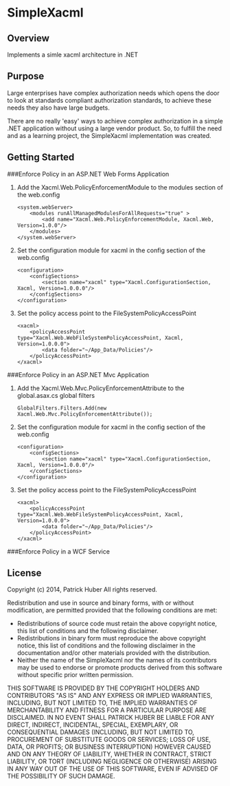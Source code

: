 SimpleXacml
===========
Overview
--------
Implements a simle xacml architecture in .NET

Purpose
-------
Large enterprises have complex authorization needs which opens the door to look at standards compliant authorization standards, to achieve these needs they also have large budgets. 

There are no really 'easy' ways to achieve complex authorization in a simple .NET application without using a large vendor product. So, to fulfill the need and as a learning project, the SimpleXacml implementation was created. 

Getting Started
---------------

###Enforce Policy in an ASP.NET Web Forms Application
1. Add the Xacml.Web.PolicyEnforcementModule to the modules section of the web.config	

    ```    
    <system.webServer>
        <modules runAllManagedModulesForAllRequests="true" >
            <add name="Xacml.Web.PolicyEnforcementModule, Xacml.Web, Version=1.0.0"/>
        </modules>
    </system.webServer>	
    ```
2. Set the configuration module for xacml in the config section of the web.config	
    
    ```
    <configuration>
        <configSections>
            <section name="xacml" type="Xacml.ConfigurationSection, Xacml, Version=1.0.0.0"/>
        </configSections>
    </configuration>	
    ```
3. Set the policy access point to the FileSystemPolicyAccessPoint	

    ```
    <xacml>
        <policyAccessPoint type="Xacml.Web.WebFileSystemPolicyAccessPoint, Xacml, Version=1.0.0.0">
            <data folder="~/App_Data/Policies"/>
        </policyAccessPoint>
    </xacml>	
    ```

###Enforce Policy in an ASP.NET Mvc Application
1. Add the Xacml.Web.Mvc.PolicyEnforcementAttribute to the global.asax.cs global filters
	
    ```
    GlobalFilters.Filters.Add(new Xacml.Web.Mvc.PolicyEnforcementAttribute());
    ```
2. Set the configuration module for xacml in the config section of the web.config
	
    ```
    <configuration>
        <configSections>
            <section name="xacml" type="Xacml.ConfigurationSection, Xacml, Version=1.0.0.0"/>
        </configSections>
    </configuration>
    ```
3. Set the policy access point to the FileSystemPolicyAccessPoint
    
    ```
    <xacml>
        <policyAccessPoint type="Xacml.Web.WebFileSystemPolicyAccessPoint, Xacml, Version=1.0.0.0">
            <data folder="~/App_Data/Policies"/>
        </policyAccessPoint>
    </xacml>
    ```

###Enforce Policy in a WCF Service 

License
-------

Copyright (c) 2014, Patrick Huber
All rights reserved.

Redistribution and use in source and binary forms, with or without
modification, are permitted provided that the following conditions are met:

* Redistributions of source code must retain the above copyright notice, this list of conditions and the following disclaimer.
* Redistributions in binary form must reproduce the above copyright notice, this list of conditions and the following disclaimer in the documentation and/or other materials provided with the distribution.
* Neither the name of the SimpleXacml nor the names of its contributors may be used to endorse or promote products derived from this software without specific prior written permission.

THIS SOFTWARE IS PROVIDED BY THE COPYRIGHT HOLDERS AND CONTRIBUTORS "AS IS" AND ANY EXPRESS OR IMPLIED WARRANTIES, INCLUDING, BUT NOT LIMITED TO, THE IMPLIED WARRANTIES OF MERCHANTABILITY AND FITNESS FOR A PARTICULAR PURPOSE ARE DISCLAIMED. IN NO EVENT SHALL PATRICK HUBER BE LIABLE FOR ANY DIRECT, INDIRECT, INCIDENTAL, SPECIAL, EXEMPLARY, OR CONSEQUENTIAL DAMAGES (INCLUDING, BUT NOT LIMITED TO, PROCUREMENT OF SUBSTITUTE GOODS OR SERVICES; LOSS OF USE, DATA, OR PROFITS; OR BUSINESS INTERRUPTION) HOWEVER CAUSED AND ON ANY THEORY OF LIABILITY, WHETHER IN CONTRACT, STRICT LIABILITY, OR TORT (INCLUDING NEGLIGENCE OR OTHERWISE) ARISING IN ANY WAY OUT OF THE USE OF THIS SOFTWARE, EVEN IF ADVISED OF THE POSSIBILITY OF SUCH DAMAGE. 